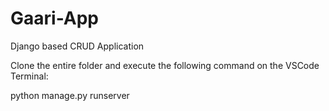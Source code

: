 # Gaari-App
Django based CRUD Application

Clone the entire folder and execute the following command on the VSCode Terminal:
  
python manage.py runserver

